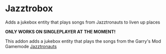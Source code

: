 # Jazztrobox
Adds a jukebox entity that plays songs from Jazztronauts to liven up places

**ONLY WORKS ON SINGLEPLAYER AT THE MOMENT!**

This addon adds a jukebox entity that plays the songs from the Garry's Mod Gamemode [Jazztronauts](https://steamcommunity.com/sharedfiles/filedetails/?id=1452613192)

